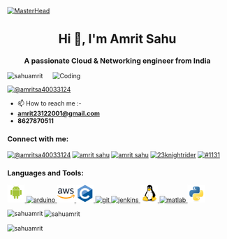 [![MasterHead](https://www.professional-devops.com/images/blogBanner.gif)](https://amritsahu.io)
<h1 align="center">Hi 👋, I'm Amrit Sahu</h1>
<h3 align="center">A passionate Cloud & Networking engineer from India</h3>
<img align="right" alt="Coding" width="400" src="https://www.sarvika.com/wp-content/uploads/2021/03/Backend-Developer-Python-GIF-Dribble.gif">


<p align="left"> <img src="https://komarev.com/ghpvc/?username=sahuamrit&label=Profile%20views&color=0e75b6&style=flat" alt="sahuamrit" /> </p>

<p align="left"> <a href="https://twitter.com/@amritsa40033124" target="blank"><img src="https://img.shields.io/twitter/follow/@amritsa40033124?logo=twitter&style=for-the-badge" alt="@amritsa40033124" /></a> </p>

- 📫 How to reach me :-
-  **amrit23122001@gmail.com**
- **8627870511**

<h3 align="left">Connect with me:</h3>
<p align="left">
<a href="https://twitter.com/@amritsa40033124" target="blank"><img align="center" src="https://raw.githubusercontent.com/rahuldkjain/github-profile-readme-generator/master/src/images/icons/Social/twitter.svg" alt="@amritsa40033124" height="30" width="40" /></a>
<a href="https://linkedin.com/in/amrit sahu" target="blank"><img align="center" src="https://raw.githubusercontent.com/rahuldkjain/github-profile-readme-generator/master/src/images/icons/Social/linked-in-alt.svg" alt="amrit sahu" height="30" width="40" /></a>
<a href="https://fb.com/amrit sahu" target="blank"><img align="center" src="https://raw.githubusercontent.com/rahuldkjain/github-profile-readme-generator/master/src/images/icons/Social/facebook.svg" alt="amrit sahu" height="30" width="40" /></a>
<a href="https://instagram.com/23knightrider" target="blank"><img align="center" src="https://raw.githubusercontent.com/rahuldkjain/github-profile-readme-generator/master/src/images/icons/Social/instagram.svg" alt="23knightrider" height="30" width="40" /></a>
<a href="https://discord.gg/#1131" target="blank"><img align="center" src="https://raw.githubusercontent.com/rahuldkjain/github-profile-readme-generator/master/src/images/icons/Social/discord.svg" alt="#1131" height="30" width="40" /></a>
</p>

<h3 align="left">Languages and Tools:</h3>
<p align="left"> <a href="https://developer.android.com" target="_blank" rel="noreferrer"> <img src="https://raw.githubusercontent.com/devicons/devicon/master/icons/android/android-original-wordmark.svg" alt="android" width="40" height="40"/> </a> <a href="https://www.arduino.cc/" target="_blank" rel="noreferrer"> <img src="https://cdn.worldvectorlogo.com/logos/arduino-1.svg" alt="arduino" width="40" height="40"/> </a> <a href="https://aws.amazon.com" target="_blank" rel="noreferrer"> <img src="https://raw.githubusercontent.com/devicons/devicon/master/icons/amazonwebservices/amazonwebservices-original-wordmark.svg" alt="aws" width="40" height="40"/> </a> <a href="https://www.cprogramming.com/" target="_blank" rel="noreferrer"> <img src="https://raw.githubusercontent.com/devicons/devicon/master/icons/c/c-original.svg" alt="c" width="40" height="40"/> </a> <a href="https://git-scm.com/" target="_blank" rel="noreferrer"> <img src="https://www.vectorlogo.zone/logos/git-scm/git-scm-icon.svg" alt="git" width="40" height="40"/> </a> <a href="https://www.jenkins.io" target="_blank" rel="noreferrer"> <img src="https://www.vectorlogo.zone/logos/jenkins/jenkins-icon.svg" alt="jenkins" width="40" height="40"/> </a> <a href="https://www.linux.org/" target="_blank" rel="noreferrer"> <img src="https://raw.githubusercontent.com/devicons/devicon/master/icons/linux/linux-original.svg" alt="linux" width="40" height="40"/> </a> <a href="https://www.mathworks.com/" target="_blank" rel="noreferrer"> <img src="https://upload.wikimedia.org/wikipedia/commons/2/21/Matlab_Logo.png" alt="matlab" width="40" height="40"/> </a> <a href="https://www.python.org" target="_blank" rel="noreferrer"> <img src="https://raw.githubusercontent.com/devicons/devicon/master/icons/python/python-original.svg" alt="python" width="40" height="40"/> </a> </p>

<p><img align="left" src="https://github-readme-stats.vercel.app/api/top-langs?username=sahuamrit&show_icons=true&locale=en&layout=compact" alt="sahuamrit" /></p>

<p>&nbsp;<img align="center" src="https://github-readme-stats.vercel.app/api?username=sahuamrit&show_icons=true&locale=en" alt="sahuamrit" /></p>

<p><img align="center" src="https://github-readme-streak-stats.herokuapp.com/?user=sahuamrit&" alt="sahuamrit" /></p>

